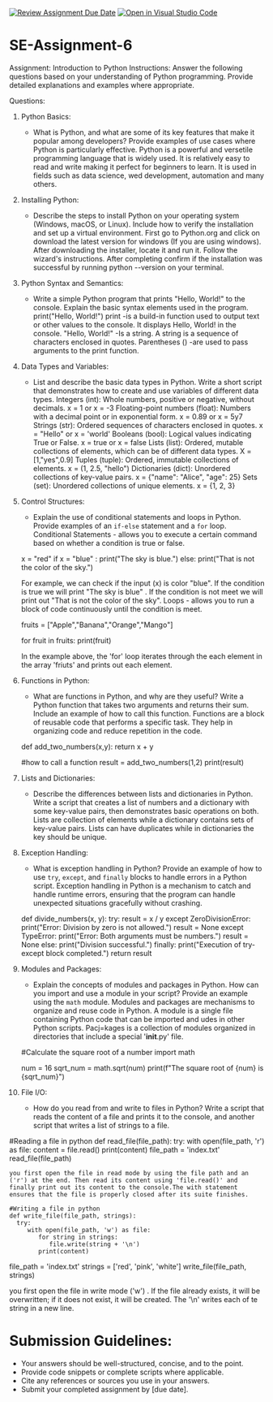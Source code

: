 [![Review Assignment Due Date](https://classroom.github.com/assets/deadline-readme-button-22041afd0340ce965d47ae6ef1cefeee28c7c493a6346c4f15d667ab976d596c.svg)](https://classroom.github.com/a/WfNmjXUk)
[![Open in Visual Studio Code](https://classroom.github.com/assets/open-in-vscode-2e0aaae1b6195c2367325f4f02e2d04e9abb55f0b24a779b69b11b9e10269abc.svg)](https://classroom.github.com/online_ide?assignment_repo_id=15343911&assignment_repo_type=AssignmentRepo)
# SE-Assignment-6
 Assignment: Introduction to Python
Instructions:
Answer the following questions based on your understanding of Python programming. Provide detailed explanations and examples where appropriate.

 Questions:

1. Python Basics:
   - What is Python, and what are some of its key features that make it popular among developers? Provide examples of use cases where Python is particularly effective.
   Python is a powerful and versetile programming language that is widely used. It is relatively easy to read and write making it perfect for beginners to learn. It is used in fields such as data science, wed development, automation and many others.

2. Installing Python:
   - Describe the steps to install Python on your operating system (Windows, macOS, or Linux). Include how to verify the installation and set up a virtual environment.
   First go to Python.org and click on download the latest version for windows (If you are using windows). After downloading the installer, locate it and run it. Follow the wizard's instructions. After completing confirm if the installation was successful by running python --version on your terminal.

3. Python Syntax and Semantics:
   - Write a simple Python program that prints "Hello, World!" to the console. Explain the basic syntax elements used in the program.
   print("Hello, World!")
   print -is a build-in function used to output text or other values to the console. It displays Hello, World! in the console.
   "Hello, World!" -Is a string. A string is a sequence of characters enclosed in quotes.
   Parentheses () -are used to pass arguments to the print function.

4. Data Types and Variables:
   - List and describe the basic data types in Python. Write a short script that demonstrates how to create and use variables of different data types.
   Integers (int): Whole numbers, positive or negative, without decimals. x = 1 or x = -3
   Floating-point numbers (float): Numbers with a decimal point or in exponential form. x = 0.89 or x = 5y7 
   Strings (str): Ordered sequences of characters enclosed in quotes. x = "Hello" or x = 'world'
   Booleans (bool): Logical values indicating True or False. x = true or x = false
   Lists (list): Ordered, mutable collections of elements, which can be of different data types. X = [1,"yes",0.9]
   Tuples (tuple): Ordered, immutable collections of elements. x = (1, 2.5, "hello")
   Dictionaries (dict): Unordered collections of key-value pairs. x = {"name": "Alice", "age": 25}
   Sets (set): Unordered collections of unique elements. x = {1, 2, 3}

5. Control Structures:
   - Explain the use of conditional statements and loops in Python. Provide examples of an `if-else` statement and a `for` loop.
   Conditional Statements - allows you to execute a certain command based on whether a condition is true or false. 

   x = "red"
   if x = "blue" :
      print("The sky is blue.")
   else:
      print("That is not the color of the sky.")

   For example, we can check if the input (x) is color "blue". If the condition is true we will print "The sky is blue" . If the condition is not meet we will print out "That is not the color of the sky".
   Loops - allows you to run a block of code continuously until the condition is meet.

   fruits = ["Apple","Banana","Orange","Mango"]

   for fruit in fruits:
      print(fruit)
   
   In the example above, the 'for' loop iterates through the each element in the array 'friuts' and prints out each element.   


6. Functions in Python:
   - What are functions in Python, and why are they useful? Write a Python function that takes two arguments and returns their sum. Include an example of how to call this function.
   Functions are a block of reusable code that performs a specific task. They help in organizing code and reduce repetition in the code.

   def add_two_numbers(x,y):
      return x + y

   #how to call a function
   result = add_two_numbers(1,2)
   print(result)

7. Lists and Dictionaries:
   - Describe the differences between lists and dictionaries in Python. Write a script that creates a list of numbers and a dictionary with some key-value pairs, then demonstrates basic operations on both.
   Lists are collection of elements while a dictionary contains sets of key-value pairs. Lists can have duplicates while in dictionaries the key should be unique.

8. Exception Handling:
   - What is exception handling in Python? Provide an example of how to use `try`, `except`, and `finally` blocks to handle errors in a Python script.
   Exception handling in Python is a mechanism to catch and handle runtime errors, ensuring that the program can handle unexpected situations gracefully without crashing.

   def divide_numbers(x, y):
      try:
         result = x / y
      except ZeroDivisionError:
         print("Error: Division by zero is not allowed.")
         result = None
      except TypeError:
         print("Error: Both arguments must be numbers.")
         result = None
      else:
         print("Division successful.")
      finally:
         print("Execution of try-except block completed.")
      return result


9. Modules and Packages:
   - Explain the concepts of modules and packages in Python. How can you import and use a module in your script? Provide an example using the `math` module.
   Modules and packages are mechanisms to organize and reuse code in Python. A module is a single file containing Python code that can be imported and udes in other Python scripts. Pacj=kages is a collection of modules organized in directories that include a special '__init__.py' file.

   #Calculate the square root of a number
   import math

   num = 16
   sqrt_num = math.sqrt(num)
   print(f"The square root of {num} is {sqrt_num}")


10. File I/O:
    - How do you read from and write to files in Python? Write a script that reads the content of a file and prints it to the console, and another script that writes a list of strings to a file.

   #Reading a file in python
   def read_file(file_path):
      try:
         with open(file_path, 'r') as file:
            content = file.read()
            print(content)
   file_path = 'index.txt'
   read_file(file_path)

    you first open the file in read mode by using the file path and an ('r') at the end. Then read its content using 'file.read()' and finally print out its content to the console.The with statement ensures that the file is properly closed after its suite finishes.

    #Writing a file in python
    def write_file(file_path, strings):
      try:
         with open(file_path, 'w') as file:
            for string in strings:
               file.write(string + '\n')
            print(content)

   file_path = 'index.txt'
   strings = ['red', 'pink', 'white']
   write_file(file_path, strings)


   you first open the file in write mode ('w') .  If the file already exists, it will be overwritten; if it does not exist, it will be created. The '\n' writes each of te string in a new line.

# Submission Guidelines:
- Your answers should be well-structured, concise, and to the point.
- Provide code snippets or complete scripts where applicable.
- Cite any references or sources you use in your answers.
- Submit your completed assignment by [due date].


